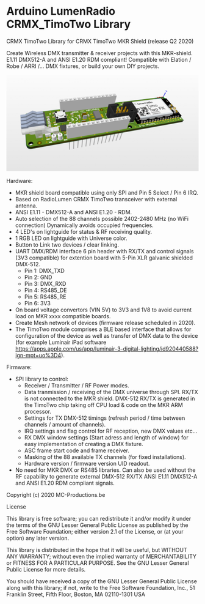# Arduino LumenRadio CRMX_TimoTwo Library
CRMX TimoTwo Library for CRMX TimoTwo MKR Shield (release Q2 2020)

Create Wireless DMX transmitter & receiver projects with this MKR-shield. 
E1.11 DMX512-A and ANSI E1.20 RDM compliant!
Compatible with Elation / Robe / ARRI /... DMX fixtures, or build your own DIY projects.

![](images/MKR-CRMXTimoTwo.png)

Hardware:
- MKR shield board compatible using only SPI and Pin 5 Select / Pin 6 IRQ.
- Based on RadioLumen CRMX TimoTwo transceiver with external antenna.
- ANSI E1.11 - DMX512-A and ANSI E1.20 - RDM.
- Auto selection of the 88 channels possible 2402-2480 MHz (no WiFi connection) Dynamically avoids occupied frequencies.
- 4 LED's on lightguide for status & RF receiving quality.
- 1 RGB LED on lightguide with Universe color.
- Button to Link two devices / clear linking.
- UART DMX/RDM interface 6 pin header with RX/TX and control signals (3V3 compatible) 
  for extention board with 5-Pin XLR galvanic shielded DMX-512.
  - Pin 1: DMX_TXD
  - Pin 2: GND
  - Pin 3: DMX_RXD
  - Pin 4: RS485_DE
  - Pin 5: RS485_RE
  - Pin 6: 3V3
- On board voltage convertors (VIN 5V) to 3V3 and 1V8 to avoid current load on MKR xxxx compatible boards.
- Create Mesh network of devices (firmware release scheduled in 2020).
- The TimoTwo module comprises a BLE based interface that allows for configuration of the device as well as transfer of DMX data to the device (for example Luminair iPad software https://apps.apple.com/us/app/luminair-3-digital-lighting/id920440588?ign-mpt=uo%3D4).

Firmware:
- SPI library to control:
  - Receiver / Transmitter / RF Power modes.
  - Data tranmission / receiving of the DMX universe through SPI. RX/TX is not connected to the MKR shield.
    DMX-512 RX/TX is generated in the TimoTwo chip taking off CPU load & code on the MKR ARM processor.
  - Settings for TX DMX-512 timings (refresh period / time between channels / amount of channels).
  - IRQ settings and flag control for RF reception, new DMX values etc...
  - RX DMX window settings (Start adress and length of window) for easy implementation of creating a DMX fixture.
  - ASC frame start code and frame receiver.
  - Masking of the 88 available TX channels (for fixed installations).
  - Hardware version / firmware version UID readout.
- No need for MKR DMX or RS485 libraries. Can also be used without the RF capability to generate external DMX-512 RX/TX ANSI E1.11 DMX512-A and ANSI E1.20 RDM compliant signals.
  
Copyright (c) 2020 MC-Productions.be

License

This library is free software; you can redistribute it and/or modify it under the terms of the GNU Lesser General Public License as published by the Free Software Foundation; either version 2.1 of the License, or (at your option) any later version.

This library is distributed in the hope that it will be useful, but WITHOUT ANY WARRANTY; without even the implied warranty of MERCHANTABILITY or FITNESS FOR A PARTICULAR PURPOSE. See the GNU Lesser General Public License for more details.

You should have received a copy of the GNU Lesser General Public License along with this library; if not, write to the Free Software Foundation, Inc., 51 Franklin Street, Fifth Floor, Boston, MA 02110-1301 USA
